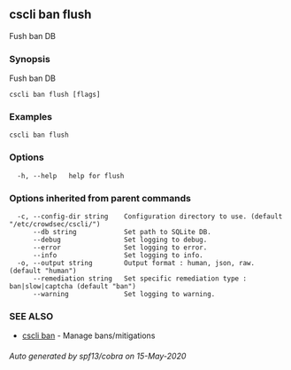 ## cscli ban flush

Fush ban DB

### Synopsis

Fush ban DB

```
cscli ban flush [flags]
```

### Examples

```
cscli ban flush
```

### Options

```
  -h, --help   help for flush
```

### Options inherited from parent commands

```
  -c, --config-dir string    Configuration directory to use. (default "/etc/crowdsec/cscli/")
      --db string            Set path to SQLite DB.
      --debug                Set logging to debug.
      --error                Set logging to error.
      --info                 Set logging to info.
  -o, --output string        Output format : human, json, raw. (default "human")
      --remediation string   Set specific remediation type : ban|slow|captcha (default "ban")
      --warning              Set logging to warning.
```

### SEE ALSO

* [cscli ban](cscli_ban.md)	 - Manage bans/mitigations

###### Auto generated by spf13/cobra on 15-May-2020
